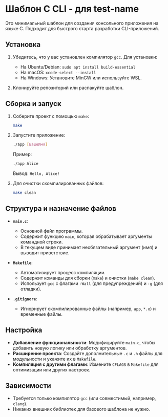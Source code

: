 # Шаблон C CLI - для test-name

Это минимальный шаблон для создания консольного приложения на языке C. Подходит для быстрого старта разработки CLI-приложений.

## Установка

1. Убедитесь, что у вас установлен компилятор `gcc`. Для установки:
   - На Ubuntu/Debian: `sudo apt install build-essential`
   - На macOS: `xcode-select --install`
   - На Windows: Установите MinGW или используйте WSL.

2. Клонируйте репозиторий или распакуйте шаблон.

## Сборка и запуск

1. Соберите проект с помощью `make`:
   ```bash
   make
   ```

2. Запустите приложение:
   ```bash
   ./app [ВашеИмя]
   ```

   Пример:
   ```bash
   ./app Alice
   ```
   Вывод: `Hello, Alice!`

3. Для очистки скомпилированных файлов:
   ```bash
   make clean
   ```

## Структура и назначение файлов

- **`main.c`**:
  - Основной файл программы.
  - Содержит функцию `main`, которая обрабатывает аргументы командной строки.
  - В текущем виде принимает необязательный аргумент (имя) и выводит приветствие.

- **`Makefile`**:
  - Автоматизирует процесс компиляции.
  - Содержит команды для сборки (`make`) и очистки (`make clean`).
  - Использует `gcc` с флагами `-Wall` (для предупреждений) и `-g` (для отладки).

- **`.gitignore`**:
  - Игнорирует скомпилированные файлы (например, `app`, `*.o`) и временные файлы.

## Настройка

- **Добавление функциональности**: Модифицируйте `main.c`, чтобы добавить новую логику или обработку аргументов.
- **Расширение проекта**: Создайте дополнительные `.c` и `.h` файлы для модульности и укажите их в `Makefile`.
- **Компиляция с другими флагами**: Измените `CFLAGS` в `Makefile` для оптимизации или других настроек.

## Зависимости

- Требуется только компилятор `gcc` (или совместимый, например, `clang`).
- Никаких внешних библиотек для базового шаблона не нужно.
